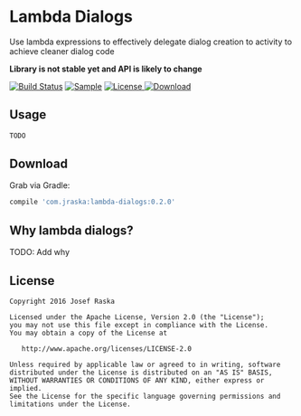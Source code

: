 # Lambda Dialogs
Use lambda expressions to effectively delegate dialog creation to activity to achieve cleaner dialog code

**Library is not stable yet and API is likely to change**

[![Build Status](https://travis-ci.org/jraska/lambda-dialogs.svg?branch=master)](https://travis-ci.org/jraska/lambda-dialogs)
[![Sample](https://img.shields.io/badge/Download-Sample-blue.svg)](https://drive.google.com/open?id=0B0T1YjC17C-rQ1EyX05mTXNicUk)
[![License](https://img.shields.io/badge/license-Apache%202.0-green.svg) ](https://github.com/jraska/lambda-dialogs/blob/master/LICENSE)
[![Download](https://api.bintray.com/packages/jraska/maven/com.jraska%3Alambda-dialogs/images/download.svg) ](https://bintray.com/jraska/maven/com.jraska%3Alambda-dialogs/_latestVersion)

## Usage

```java
TODO
```

## Download

Grab via Gradle:
```groovy
compile 'com.jraska:lambda-dialogs:0.2.0'
```

## Why lambda dialogs?

TODO: Add why

## License

    Copyright 2016 Josef Raska

    Licensed under the Apache License, Version 2.0 (the "License");
    you may not use this file except in compliance with the License.
    You may obtain a copy of the License at

       http://www.apache.org/licenses/LICENSE-2.0

    Unless required by applicable law or agreed to in writing, software
    distributed under the License is distributed on an "AS IS" BASIS,
    WITHOUT WARRANTIES OR CONDITIONS OF ANY KIND, either express or implied.
    See the License for the specific language governing permissions and
    limitations under the License.
